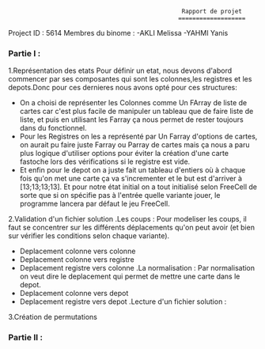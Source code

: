                                                      Rapport de projet 
                                                    ===================

Project ID : 5614
Membres du binome :
     -AKLI Melissa 
     -YAHMI Yanis 


### Partie I :
1.Représentation des etats 
Pour définir un etat, nous devons d'abord commencer par ses composantes qui sont les colonnes,les registres et les depots.Donc pour ces dernieres nous avons opté pour ces structures:
 - On a choisi de  représenter les Colonnes comme Un FArray de liste de cartes car c'est plus facile de manipuler un tableau que de faire liste de liste, et puis
 en utilisant les Farray ça nous permet de rester toujours dans du fonctionnel.
 - Pour les Registres on les a représenté par Un Farray d'options de cartes, on aurait pu faire juste Farray ou Parray de cartes mais ça nous a paru plus logique 
 d'utiliser options pour éviter la création d'une carte fastoche lors des vérifications si le registre est vide.
 - Et enfin pour le depot on a juste fait un tableau d'entiers où à chaque fois qu'on met une carte ça va s'incrementer et le but est d'arriver à [13;13;13;13].
Et pour notre état initial on a tout initialisé selon FreeCell de sorte que si on spécifie pas à l'entrée quelle variante jouer, le programme lancera par défaut
le jeu FreeCell.

2.Validation d'un fichier solution 
 .Les coups :
   Pour modeliser les coups, il faut se concentrer sur les différents déplacements qu'on peut avoir (et bien sur vérifier les conditions selon chaque variante).
   - Deplacement colonne vers colonne
   - Deplacement colonne vers registre 
   - Deplacement registre vers colonne 
 .La normalisation :
   Par normalisation on veut dire le deplacement qui permet de mettre une carte dans le depot.
   - Deplacement colonne vers depot 
   - Deplacement registre vers depot
 .Lecture d'un fichier solution :


3.Création de permutations 











### Partie II :